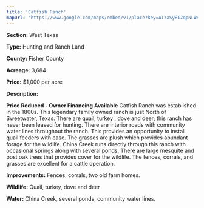 ```yaml
---
title: 'Catfish Ranch'
mapUrl: 'https://www.google.com/maps/embed/v1/place?key=AIzaSyBIZqpNLWVMV6-8Twh64BLvvUAOyMITkR8&q=32.608798,+-100.315613&zoom=10'
---
```


**Section:** West Texas

**Type:** Hunting and Ranch Land

**County:** Fisher County

**Acreage:** 3,684

**Price:** $1,000 per acre

**Description:**

**Price Reduced - Owner Financing Available** Catfish Ranch was established in the 1800s. This legendary family owned ranch is just North of Sweetwater, Texas. There are quail, turkey , dove and deer; this ranch has never been leased for hunting. There are interior roads with community water lines throughout the ranch. This provides an opportunity to install quail feeders with ease. The grasses are plush which provides abundant forage for the wildlife. China Creek runs directly through this ranch with occasional springs along with several ponds. There are large mesquite and post oak trees that provides cover for the wildlife. The fences, corrals, and grasses are excellent for a cattle operation.

**Improvements:**  Fences, corrals, two old farm homes.

**Wildlife:**  Quail, turkey, dove and deer

**Water:**  China Creek, several ponds, community water lines.